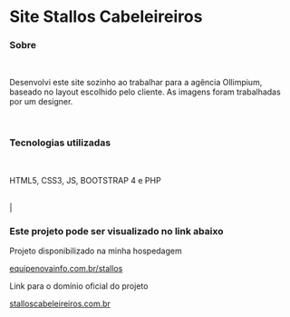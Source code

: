 <h1>Site Stallos Cabeleireiros</h1>

<h3>Sobre</h3>
<br>
<p>Desenvolvi este site sozinho ao trabalhar para a agência Ollimpium, baseado no layout escolhido pelo cliente. As imagens foram trabalhadas por um designer.</p>
<br>

<h3>Tecnologias utilizadas</h3>
<br>
<p>HTML5, CSS3, JS, BOOTSTRAP 4 e PHP</p>
<br>
|<h3>Este projeto pode ser visualizado no link abaixo</h3>
 <p>Projeto disponibilizado na minha hospedagem</p><a href="http://www.equipenovainfo.com.br/stallos">equipenovainfo.com.br/stallos</a>
 <br>
 <p>Link para o domínio oficial do projeto</p><a href="http://www.stalloscabeleireiros.com.br">stalloscabeleireiros.com.br</a>